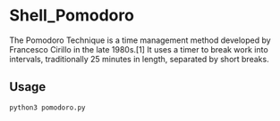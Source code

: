 # Shell_Pomodoro

The Pomodoro Technique is a time management method developed by Francesco Cirillo in the late 1980s.[1] It uses a timer to break work into intervals, traditionally 25 minutes in length, separated by short breaks.

## Usage
```python3 pomodoro.py```
